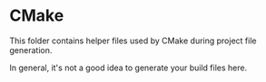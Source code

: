 # CMake

This folder contains helper files used by CMake during project file generation.

In general, it's not a good idea to generate your build files here.

